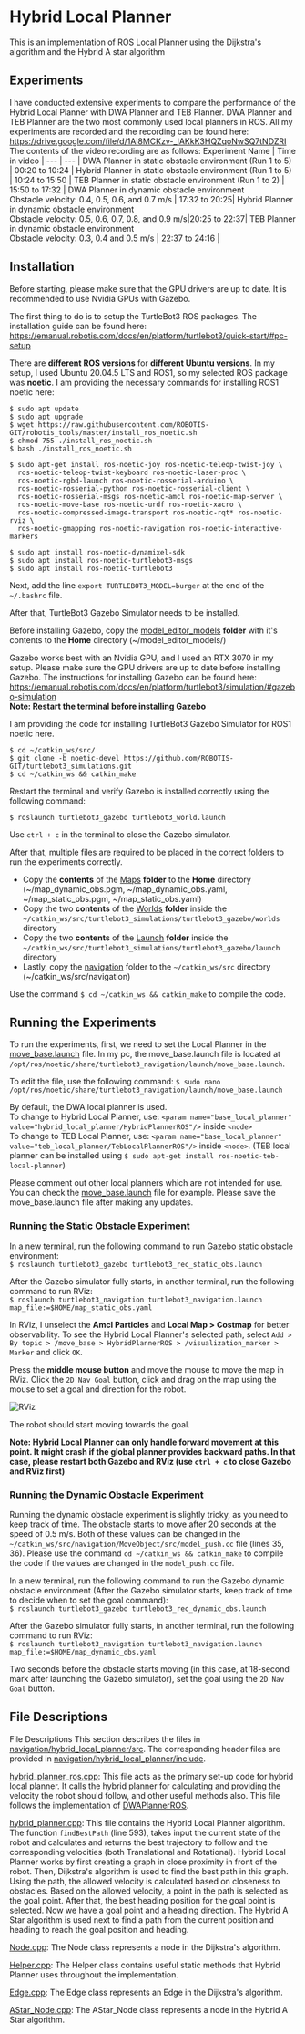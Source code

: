 # Hybrid Local Planner
This is an implementation of ROS Local Planner using the Dijkstra's algorithm and the Hybrid A star algorithm

## Experiments
I have conducted extensive experiments to compare the performance of the Hybrid Local Planner with DWA Planner and TEB Planner. DWA Planner and TEB Planner are the two most commonly used local planners in ROS. All my experiments are recorded and the recording can be found here: https://drive.google.com/file/d/1Ai8MCKzv-_lAKkK3HQZqoNwSQ7tNDZRI  
The contents of the video recording are as follows: 
Experiment Name | Time in video |
--- | --- |
DWA Planner in static obstacle environment (Run 1 to 5) | 00:20 to 10:24 |
Hybrid Planner in static obstacle environment (Run 1 to 5) | 10:24 to 15:50 |
TEB Planner in static obstacle environment (Run 1 to 2) | 15:50 to 17:32 |
DWA Planner in dynamic obstacle environment<br>Obstacle velocity: 0.4, 0.5, 0.6, and 0.7 m/s | 17:32 to 20:25|
Hybrid Planner in dynamic obstacle environment<br>Obstacle velocity: 0.5, 0.6, 0.7, 0.8, and 0.9 m/s|20:25 to 22:37|
TEB Planner in dynamic obstacle environment<br>Obstacle velocity: 0.3, 0.4 and 0.5 m/s | 22:37 to 24:16 |


## Installation
Before starting, please make sure that the GPU drivers are up to date. It is recommended to use Nvidia GPUs with Gazebo. 

The first thing to do is to setup the TurtleBot3 ROS packages. The installation guide can be found here: https://emanual.robotis.com/docs/en/platform/turtlebot3/quick-start/#pc-setup

There are **different ROS versions** for **different Ubuntu versions**. In my setup, I used Ubuntu 20.04.5 LTS and ROS1, so my selected ROS package was **noetic**. 
I am providing the necessary commands for installing ROS1 noetic here:
```
$ sudo apt update
$ sudo apt upgrade
$ wget https://raw.githubusercontent.com/ROBOTIS-GIT/robotis_tools/master/install_ros_noetic.sh
$ chmod 755 ./install_ros_noetic.sh 
$ bash ./install_ros_noetic.sh

$ sudo apt-get install ros-noetic-joy ros-noetic-teleop-twist-joy \
  ros-noetic-teleop-twist-keyboard ros-noetic-laser-proc \
  ros-noetic-rgbd-launch ros-noetic-rosserial-arduino \
  ros-noetic-rosserial-python ros-noetic-rosserial-client \
  ros-noetic-rosserial-msgs ros-noetic-amcl ros-noetic-map-server \
  ros-noetic-move-base ros-noetic-urdf ros-noetic-xacro \
  ros-noetic-compressed-image-transport ros-noetic-rqt* ros-noetic-rviz \
  ros-noetic-gmapping ros-noetic-navigation ros-noetic-interactive-markers
  
$ sudo apt install ros-noetic-dynamixel-sdk
$ sudo apt install ros-noetic-turtlebot3-msgs
$ sudo apt install ros-noetic-turtlebot3
```

Next, add the line `export TURTLEBOT3_MODEL=burger` at the end of the `~/.bashrc` file.

After that, TurtleBot3 Gazebo Simulator needs to be installed.   
  
Before installing Gazebo, copy the [model_editor_models](https://github.com/fahimfss/Hybrid_Local_Planner/tree/main/model_editor_models) **folder** with it's contents to the **Home** directory (~/model_editor_models/)  

Gazebo works best with an Nvidia GPU, and I used an RTX 3070 in my setup. Please make sure the GPU drivers are up to date before installing Gazebo. The instructions for installing Gazebo can be found here:
https://emanual.robotis.com/docs/en/platform/turtlebot3/simulation/#gazebo-simulation  
**Note: Restart the terminal before installing Gazebo**

I am providing the code for installing TurtleBot3 Gazebo Simulator for ROS1 noetic here.
```
$ cd ~/catkin_ws/src/
$ git clone -b noetic-devel https://github.com/ROBOTIS-GIT/turtlebot3_simulations.git
$ cd ~/catkin_ws && catkin_make
```
Restart the terminal and verify Gazebo is installed correctly using the following command:
```
$ roslaunch turtlebot3_gazebo turtlebot3_world.launch
```
Use `ctrl + c` in the terminal to close the Gazebo simulator.  
  
After that, multiple files are required to be placed in the correct folders to run the experiments correctly.
* Copy the **contents** of the [Maps](https://github.com/fahimfss/Hybrid_Local_Planner/tree/main/Maps) **folder** to the **Home** directory (~/map_dynamic_obs.pgm, ~/map_dynamic_obs.yaml, ~/map_static_obs.pgm, ~/map_static_obs.yaml)
* Copy the two **contents** of the [Worlds](https://github.com/fahimfss/Hybrid_Local_Planner/tree/main/Worlds) **folder** inside the `~/catkin_ws/src/turtlebot3_simulations/turtlebot3_gazebo/worlds` directory 
* Copy the two **contents** of the [Launch](https://github.com/fahimfss/Hybrid_Local_Planner/tree/main/Launch) **folder** inside the `~/catkin_ws/src/turtlebot3_simulations/turtlebot3_gazebo/launch` directory 
* Lastly, copy the [navigation](https://github.com/fahimfss/Hybrid_Local_Planner/tree/main/navigation) folder to the `~/catkin_ws/src` directory (~/catkin_ws/src/navigation)

Use the command `$ cd ~/catkin_ws && catkin_make` to compile the code.

## Running the Experiments
To run the experiments, first, we need to set the Local Planner in the [move_base.launch](https://github.com/fahimfss/Hybrid_Local_Planner/blob/main/move_base.launch) file. In my pc, the move_base.launch file is located at `/opt/ros/noetic/share/turtlebot3_navigation/launch/move_base.launch`.  
  
To edit the file, use the following command: `$ sudo nano /opt/ros/noetic/share/turtlebot3_navigation/launch/move_base.launch`  
  
By default, the DWA local planner is used.  
To change to Hybrid Local Planner, use: `<param name="base_local_planner" value="hybrid_local_planner/HybridPlannerROS"/>` inside `<node>`  
To change to TEB Local Planner, use: `<param name="base_local_planner" value="teb_local_planner/TebLocalPlannerROS"/>` inside `<node>`. (TEB local planner can be installed using `$ sudo apt-get install ros-noetic-teb-local-planner`)   
  
Please comment out other local planners which are not intended for use. You can check the [move_base.launch](https://github.com/fahimfss/Hybrid_Local_Planner/blob/main/move_base.launch) file for example. Please save the move_base.launch file after making any updates.  
  
### Running the Static Obstacle Experiment
In a new terminal, run the following command to run Gazebo static obstacle environment:  
`$ roslaunch turtlebot3_gazebo turtlebot3_rec_static_obs.launch`

After the Gazebo simulator fully starts, in another terminal, run the following command to run RViz:  
`$ roslaunch turtlebot3_navigation turtlebot3_navigation.launch map_file:=$HOME/map_static_obs.yaml`  
  
In RViz, I unselect the **Amcl Particles** and **Local Map > Costmap** for better observability. To see the Hybrid Local Planner's selected path, 
select `Add > By topic > /move_base > HybridPlannerROS > /visualization_marker > Marker` and click `OK`.  
  
Press the **middle mouse button** and move the mouse to move the map in RViz. Click the `2D Nav Goal` button, click and drag on the map using the mouse to set a goal and direction for the robot. 

![RViz](https://user-images.githubusercontent.com/8725869/207963984-7be73377-06d3-4497-abc4-448b8dda11a9.png)
  
The robot should start moving towards the goal.

**Note: Hybrid Local Planner can only handle forward movement at this point. It might crash if the global planner provides backward paths. In that case, please restart both Gazebo and RViz (use `ctrl + c` to close Gazebo and RViz first)**



### Running the Dynamic Obstacle Experiment
Running the dynamic obstacle experiment is slightly tricky, as you need to keep track of time. The obstacle starts to move after 20 seconds at the speed of 0.5 m/s. Both of these values can be changed in the `~/catkin_ws/src/navigation/MoveObject/src/model_push.cc` file (lines 35, 36). Please use the command `cd ~/catkin_ws && catkin_make` to compile the code if the values are changed in the `model_push.cc` file.

In a new terminal, run the following command to run the Gazebo dynamic obstacle environment (After the Gazebo simulator starts, keep track of time to decide when to set the goal command):  
`$ roslaunch turtlebot3_gazebo turtlebot3_rec_dynamic_obs.launch`

After the Gazebo simulator fully starts, in another terminal, run the following command to run RViz:  
`$ roslaunch turtlebot3_navigation turtlebot3_navigation.launch map_file:=$HOME/map_dynamic_obs.yaml`  
  
Two seconds before the obstacle starts moving (in this case, at 18-second mark after launching the Gazebo simulator), set the goal using the `2D Nav Goal` button. 

## File Descriptions
File Descriptions
This section describes the files in [navigation/hybrid_local_planner/src](https://github.com/fahimfss/Hybrid_Local_Planner/tree/main/navigation/hybrid_local_planner/src). The corresponding header files are provided in [navigation/hybrid_local_planner/include](https://github.com/fahimfss/Hybrid_Local_Planner/tree/main/navigation/hybrid_local_planner/include).

[hybrid_planner_ros.cpp](https://github.com/fahimfss/Hybrid_Local_Planner/blob/main/navigation/hybrid_local_planner/src/hybrid_planner_ros.cpp): This file acts as the primary set-up code for hybrid local planner. It calls the hybrid planner for calculating and providing the velocity the robot should follow, and other useful methods also. This file follows the implementation of [DWAPlannerROS](http://docs.ros.org/en/lunar/api/dwa_local_planner/html/dwa__planner__ros_8cpp_source.html).  
  
[hybrid_planner.cpp](https://github.com/fahimfss/Hybrid_Local_Planner/blob/main/navigation/hybrid_local_planner/src/hybrid_planner.cpp): This file contains the Hybrid Local Planner algorithm. The function `findBestPath` (line 593), takes input the current state of the robot and calculates and returns the best trajectory to follow and the corresponding velocities (both Translational and Rotational). Hybrid Local Planner works by first creating a graph in close proximity in front of the robot. Then, Dijkstra's algorithm is used to find the best path in this graph. Using the path, the allowed velocity is calculated based on closeness to obstacles. Based on the allowed velocity, a point in the path is selected as the goal point. After that, the best heading position for the goal point is selected. Now we have a goal point and a heading direction. The Hybrid A Star algorithm is used next to find a path from the current position and heading to reach the goal position and heading.  
  
[Node.cpp](https://github.com/fahimfss/Hybrid_Local_Planner/blob/main/navigation/hybrid_local_planner/src/Node.cpp): The Node class represents a node in the Dijkstra's algorithm.  

[Helper.cpp](https://github.com/fahimfss/Hybrid_Local_Planner/blob/main/navigation/hybrid_local_planner/src/Helper.cpp): The Helper class contains useful static methods that Hybrid Planner uses throughout the implementation.   
  
[Edge.cpp](https://github.com/fahimfss/Hybrid_Local_Planner/blob/main/navigation/hybrid_local_planner/src/Edge.cpp): The Edge class represents an Edge in the Dijkstra's algorithm.   
  
[AStar_Node.cpp](https://github.com/fahimfss/Hybrid_Local_Planner/blob/main/navigation/hybrid_local_planner/src/AStar_Node.cpp): The AStar_Node class represents a node in the Hybrid A Star algorithm.  



